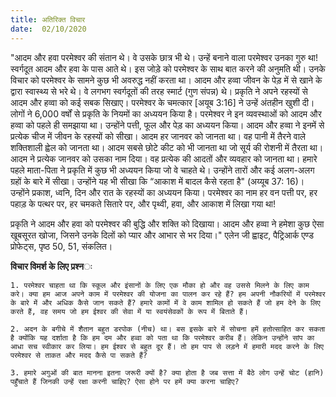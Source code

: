 ```yaml
---
title: अतिरिक्त विचार
date:  02/10/2020
---
```


"आदम और हवा परमेश्वर की संतान थे। वे उसके छात्र भी थे। उन्हें बनाने वाला परमेश्वर उनका गुरु था! स्वर्गदूत आदम और हवा के पास आते थे। इस जोड़े को परमेश्वर के साथ बात करने की अनुमति थी। उनके विचार को परमेश्वर के सामने कुछ भी अवरुद्ध नहीं करता था। आदम और हव्वा जीवन के पेड़ में से खाने के द्वारा स्वास्थ्य से भरे थे। वे लगभग स्वर्गदूतों की तरह स्मार्ट (गुण संपन्न) थे। प्रकृति ने अपने रहस्यों से आदम और हव्वा को कई सबक सिखाए। परमेश्वर के चमत्कार [अयूब 3:16] ने उन्हें अंतहीन खुशी दी। लोगों ने 6,000 वर्षों से प्रकृति के नियमों का अध्ययन किया है। परमेश्वर ने इन व्यवस्थाओं को आदम और हव्वा को पहले ही समझाया था। उन्होंने पत्ती, फूल और पेड़ का अध्ययन किया। आदम और हव्वा ने इनमें से प्रत्येक चीज में जीवन के रहस्यों को सीखा। आदम हर जानवर को जानता था। वह पानी में तैरने वाले शक्तिशाली ह्वेल को जानता था। आदम सबसे छोटे कीट को भी जानता था जो सूर्य की रोशनी में तैरता था। आदम ने प्रत्येक जानवर को उसका नाम दिया। वह प्रत्येक की आदतों और व्यवहार को जानता था। हमारे पहले माता-पिता ने प्रकृति में कुछ भी अध्ययन किया जो वे चाहते थे। उन्होंने तारों और कई अलग-अलग ग्रहों के बारे में सीखा। उन्होंने यह भी सीखा कि “आकाश में बादल कैसे रहता है" (अय्यूब 37: 16)। उन्होंने प्रकाश, ध्वनि, दिन और रात के रहस्यों का अध्ययन किया। परमेश्वर का नाम हर वन पत्ती पर, हर पहाड़ के पत्थर पर, हर चमकते सितारे पर, और पृथ्वी, हवा, और आकाश में लिखा गया था!

प्रकृति ने आदम और हवा को परमेश्वर की बुद्धि और शक्ति को दिखाया। आदम और हव्वा ने हमेशा कुछ ऐसा खूबसूरत खोजा, जिसने उनके दिलों को प्यार और आभार से भर दिया।" एलेन जी ह्वाइट, पैट्रिआर्क एण्ड प्रोफेट्स, पृष्ठ 50, 51, संकलित।

**विचार विमर्श के लिए प्रश्न**ः

`1. परमेश्वर चाहता था कि स्कूल और इंसानों के लिए एक मौका हो और वह उससे मिलने के लिए काम करे। क्या हम आज अपने काम में परमेश्वर की योजना का पालन कर रहे हैं? हम अपनी नौकरियों में परमेश्वर के बारे में और अधिक कैसे जान सकते हैं? हमारे कामों में वे काम शामिल हो सकते हैं जो हम देने के लिए करते हैं, वह समय जो हम ईश्वर की सेवा में या स्वयंसेवकों के रूप में बिताते हैं।`

`2. अदन के बगीचे में शैतान बहुत डरपोक (नीच) था। बस इसके बारे में सोचना हमें हतोत्साहित कर सकता है क्योंकि यह दर्शाता है कि हम दम और हव्वा को पता था कि परमेश्वर करीब हैं। लेकिन उन्होंने सांप का आधा सच स्वीकार कर लिया। हम ईश्वर से बहुत दूर हैं। तो हम पाप से लड़ने में हमारी मदद करने के लिए परमेश्वर से ताकत और मदद कैसे पा सकते हैं?`

`3. हमारे अगुओं की बात मानना इतना जरूरी क्यों है? क्या होता है जब सत्ता में बैठे लोग उन्हें चोट (हानि) पहुँचाते हैं जिनकी उन्हें रक्षा करनी चाहिए? ऐसा होने पर हमें क्या करना चाहिए?`